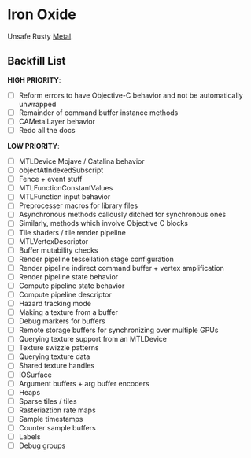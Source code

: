 Iron Oxide
=

Unsafe Rusty [Metal](https://developer.apple.com/documentation/metal?language=objc).

Backfill List
-
**HIGH PRIORITY**:
- [ ] Reform errors to have Objective-C behavior and not be automatically unwrapped
- [ ] Remainder of command buffer instance methods
- [ ] CAMetalLayer behavior
- [ ] Redo all the docs

**LOW PRIORITY**:
- [ ] MTLDevice Mojave / Catalina behavior
- [ ] objectAtIndexedSubscript
- [ ] Fence + event stuff
- [ ] MTLFunctionConstantValues
- [ ] MTLFunction input behavior
- [ ] Preprocesser macros for library files
- [ ] Asynchronous methods callously ditched for synchronous ones
- [ ] Similarly, methods which involve Objective C blocks
- [ ] Tile shaders / tile render pipeline
- [ ] MTLVertexDescriptor
- [ ] Buffer mutability checks
- [ ] Render pipeline tessellation stage configuration
- [ ] Render pipeline indirect command buffer + vertex amplification
- [ ] Render pipeline state behavior
- [ ] Compute pipeline state behavior
- [ ] Compute pipeline descriptor
- [ ] Hazard tracking mode
- [ ] Making a texture from a buffer
- [ ] Debug markers for buffers
- [ ] Remote storage buffers for synchronizing over multiple GPUs
- [ ] Querying texture support from an MTLDevice
- [ ] Texture swizzle patterns
- [ ] Querying texture data
- [ ] Shared texture handles
- [ ] IOSurface
- [ ] Argument buffers + arg buffer encoders
- [ ] Heaps
- [ ] Sparse tiles / tiles
- [ ] Rasteriaztion rate maps
- [ ] Sample timestamps
- [ ] Counter sample buffers
- [ ] Labels
- [ ] Debug groups